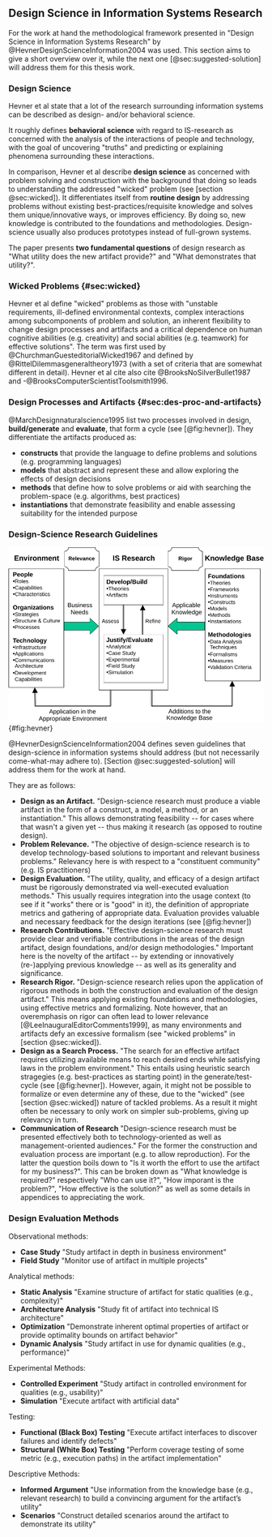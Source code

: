 ## Design Science in Information Systems Research

For the work at hand the methodological
framework presented in "Design Science in Information
Systems Research" by @HevnerDesignScienceInformation2004 was used.
This section aims to give a short overview over it, while the next one [@sec:suggested-solution] will address them for this thesis work.

### Design Science

Hevner et al state that a lot of the research surrounding information systems can be described as design- and/or behavioral science.

It roughly defines **behavioral science** with regard to IS-research as concerned with the analysis of the interactions of people and technology, with the goal of uncovering "truths" and predicting or explaining phenomena surrounding these interactions.

In comparison, Hevner et al describe **design science** as concerned with problem solving and construction with the background that doing so leads to understanding the addressed "wicked" problem (see [section @sec:wicked]). It differentiates itself from **routine design** by addressing problems without existing best-practices/requisite knowledge and solves them unique/innovative ways, or improves efficiency. By doing so, new knowledge is contributed to the foundations and methodologies. Design-science usually also produces prototypes instead of full-grown systems.

The paper presents **two fundamental questions** of design research as "What utility does the new artifact provide?" and "What demonstrates that utility?".

### Wicked Problems {#sec:wicked}

Hevner et al define "wicked" problems as those with "unstable requirements, ill-defined environmental contexts, complex interactions among subcomponents of problem and solution, an inherent flexibility to change design processes and artifacts and a critical dependence on human cognitive abilities (e.g. creativity) and social abilities (e.g. teamwork) for effective solutions". The term was first used by @ChurchmanGuesteditorialWicked1967 and defined by @RittelDilemmasgeneraltheory1973 (with a set of criteria that are somewhat different in detail). Hevner et al cite also cite @BrooksNoSilverBullet1987 and -@BrooksComputerScientistToolsmith1996.

### Design Processes and Artifacts {#sec:des-proc-and-artifacts}

@MarchDesignnaturalscience1995 list two processes involved in design, **build/generate** and **evaluate**, that form a cycle (see [@fig:hevner]). They differentiate the artifacts produced as:

- **constructs** that provide the language to define problems and solutions (e.g. programming languages)
- **models** that abstract and represent these and allow exploring the effects of design decisions
- **methods** that define how to solve problems or aid with searching the problem-space (e.g. algorithms, best practices)
- **instantiations** that demonstrate feasibility and enable assessing suitability for the intended purpose

### Design-Science Research Guidelines

![Information Systems Research Framework [@HevnerDesignScienceInformation2004]](figures/Hevner-et-al-2004-figure-2.svg){#fig:hevner}

@HevnerDesignScienceInformation2004 defines seven guidelines that design-science in information systems should address (but not necessarily come-what-may adhere to). [Section @sec:suggested-solution] will address them for the work at hand.

They are as follows:

- **Design as an Artifact.** "Design-science research must produce a viable artifact in the form of a construct, a model, a method, or an instantiation." This allows demonstrating feasibility -- for cases where that wasn't a given yet -- thus making it research (as opposed to routine design). <!-- This -->
- **Problem Relevance.** "The objective of design-science research is to develop technology-based solutions to important and relevant business problems." Relevancy here is with respect to a "constituent community" (e.g. IS practitioners)
- **Design Evaluation.** "The utility, quality, and efficacy of a design artifact must be rigorously demonstrated via well-executed evaluation methods." This usually requires integration into the usage context (to see if it "works" there or is "good" in it), the definition of appropriate metrics and gathering of appropriate data. Evaluation provides valuable and necessary feedback for the design iterations (see [@fig:hevner])
- **Research Contributions.** "Effective design-science research must provide clear and verifiable contributions in the areas of the design artifact, design foundations, and/or design methodologies." Important here is the novelty of the artifact -- by extending or innovatively (re-)applying previous knowledge -- as well as its generality and significance.
- **Research Rigor.** "Design-science research relies upon the application of rigorous methods in both the construction and evaluation of the design artifact." This means applying existing foundations and methodologies, using effective metrics and formalizing. Note however, that an overemphasis on rigor can often lead to lower relevance [@LeeInauguralEditorComments1999], as many environments and artifacts defy an excessive formalism (see "wicked problems" in [section @sec:wicked]).
- **Design as a Search Process.** "The search for an effective artifact requires utilizing available means to reach desired ends while satisfying laws in the problem environment." This entails using heuristic search stragegies (e.g. best-practices as starting point) in the generate/test-cycle (see [@fig:hevner]). However, again, it might not be possible to formalize or even determine any of these, due to the "wicked" (see [section @sec:wicked]) nature of tackled problems. As a result it might often be necessary to only work on simpler sub-problems, giving up relevancy in turn.
- **Communication of Research** "Design-science research must be presented effectively both to technology-oriented as well as management-oriented audiences." For the former the construction and evaluation process are important (e.g. to allow reproduction). For the latter the question boils down to "Is it worth the effort to use the artifact for my business?". This can be broken down as "What knowledge is required?" respectively "Who can use it?", "How imporant is the problem?", "How effective is the solution?" as well as some details in appendices to appreciating the work.

### Design Evaluation Methods

<!-- TODO drop methods that weren't used -->

<!-- TODO metrics from "Design Evaluation:" --

  * evaluate in terms of:
    * functionality
    * completeness
    * consistency
    * accuracy
    * performance
    * reliability
    * usability
    * fit with the organization
    * other relevant quality attributes
* establish if it does work and in which environments
  * what constitutes “working” and “good”? which metrics?
  * compare with other solutions for the same problem by human experts

-->

Observational methods:

- **Case Study** "Study artifact in depth in business environment" <!-- * **{** ^ that **}** * **{** anecdotal evidence by fsu/fk/sbyim/yp how they feel about it? (super-biased due to interaction with me) **}** -->
- **Field Study** "Monitor use of artifact in multiple projects" <!-- TODO * **{** the meinkauf app! what did we use there? ionic and vanilla angular or ng-redux too? TODO get copy of mk repo  **}** -->

Analytical methods:

- **Static Analysis** "Examine structure of artifact for static qualities (e.g., complexity)"
  <!-- TODO * **{** graph out dependencies in both apps, if necessary in one vertical slice of one process  -- TODO make graph of dependencies --  **}** -->
  <!-- TODO * **{** code-examples of very simple apps with both architectures to demonstrate boiler-plate / overhead? Todo-MVC?  -- TODO write examples --  **}** -->
- **Architecture Analysis** "Study fit of artifact into technical IS architecture"
  <!-- TODO * **{** analyze how well it interacts with the rest of the WoN-ecosystem. what defines “interacts well”?  -- TODO ponder --  **}** -->
- **Optimization** "Demonstrate inherent optimal properties of artifact or provide optimality bounds on artifact behavior"
- **Dynamic Analysis** "Study artifact in use for dynamic qualities (e.g., performance)"

Experimental Methods:

- **Controlled Experiment** "Study artifact in controlled environment for qualities (e.g., usability)"
- **Simulation** "Execute artifact with artificial data"

Testing:

- **Functional (Black Box) Testing** "Execute artifact interfaces to discover failures and identify defects"
- **Structural (White Box) Testing** "Perform coverage testing of some metric (e.g., execution paths) in the artifact implementation"

Descriptive Methods:

- **Informed Argument** "Use information from the knowledge base (e.g., relevant research) to build a convincing argument for the artifact’s utility"
  <!-- * **{** ^ this **}** -->
  <!-- TODO: ^ (only) usable for more innovative artifacts for which other methods aren’t feasible -->
- **Scenarios** "Construct detailed scenarios around the artifact to demonstrate its utility"
